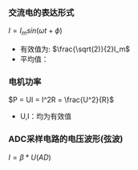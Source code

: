 ### 交流电的表达形式
$I = I_msin({\omega}t+\phi)$
- 有效值为:
    $\frac{\sqrt(2)}{2}I_m$
- 平均值：

### 电机功率
$P = UI = I^2R = \frac{U^2}{R}$
- U,I：均为有效值

### ADC采样电路的电压波形(弦波)
$I = \beta*U(AD)$


